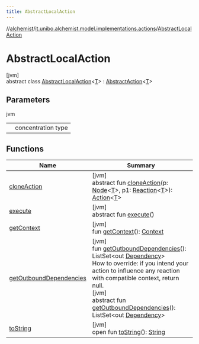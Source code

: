 ```yaml
---
title: AbstractLocalAction
---
```

//[alchemist](../../../index.html)/[it.unibo.alchemist.model.implementations.actions](../index.html)/[AbstractLocalAction](index.html)



# AbstractLocalAction



[jvm]\
abstract class [AbstractLocalAction](index.html)<[T](index.html)> : [AbstractAction](../-abstract-action/index.html)<[T](../../it.unibo.alchemist.model.implementations.layers/-step-layer/index.html)>



## Parameters


jvm

| | |
|---|---|
| <T> | concentration type |



## Functions


| Name | Summary |
|---|---|
| [cloneAction](../../it.unibo.alchemist.model.interfaces/-action/clone-action.html) | [jvm]<br>abstract fun [cloneAction](../../it.unibo.alchemist.model.interfaces/-action/clone-action.html)(p: [Node](../../it.unibo.alchemist.model.interfaces/-node/index.html)<[T](../../it.unibo.alchemist.model.implementations.layers/-step-layer/index.html)>, p1: [Reaction](../../it.unibo.alchemist.model.interfaces/-reaction/index.html)<[T](../../it.unibo.alchemist.model.implementations.layers/-step-layer/index.html)>): [Action](../../it.unibo.alchemist.model.interfaces/-action/index.html)<[T](../../it.unibo.alchemist.model.implementations.layers/-step-layer/index.html)> |
| [execute](../../it.unibo.alchemist.model.interfaces/-action/execute.html) | [jvm]<br>abstract fun [execute](../../it.unibo.alchemist.model.interfaces/-action/execute.html)() |
| [getContext](get-context.html) | [jvm]<br>fun [getContext](get-context.html)(): [Context](../../it.unibo.alchemist.model.interfaces/-context/index.html) |
| [getOutboundDependencies](../-abstract-action/get-outbound-dependencies.html) | [jvm]<br>fun [getOutboundDependencies](../-abstract-action/get-outbound-dependencies.html)(): ListSet<out [Dependency](../../it.unibo.alchemist.model.interfaces/-dependency/index.html)><br>How to override: if you intend your action to influence any reaction with compatible context, return null.<br>[jvm]<br>abstract fun [getOutboundDependencies](../../it.unibo.alchemist.model.interfaces/-action/get-outbound-dependencies.html)(): ListSet<out [Dependency](../../it.unibo.alchemist.model.interfaces/-dependency/index.html)> |
| [toString](../-abstract-action/to-string.html) | [jvm]<br>open fun [toString](../-abstract-action/to-string.html)(): [String](https://docs.oracle.com/javase/8/docs/api/java/lang/String.html) |

